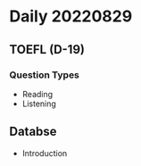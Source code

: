 Daily 20220829
===

## TOEFL (D-19)
### Question Types
- Reading
- Listening

## Databse
- Introduction